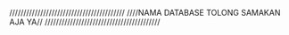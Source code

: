 /////////////////////////////////////////
////NAMA DATABASE TOLONG SAMAKAN AJA YA//
/////////////////////////////////////////